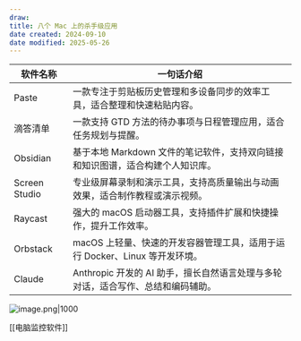 ```yaml
---
draw:
title: 八个 Mac 上的杀手级应用
date created: 2024-09-10
date modified: 2025-05-26
---
```


| 软件名称       | 一句话介绍                                                                 |
|----------------|------------------------------------------------------------------------------|
| Paste          | 一款专注于剪贴板历史管理和多设备同步的效率工具，适合整理和快速粘贴内容。|
| 滴答清单        | 一款支持 GTD 方法的待办事项与日程管理应用，适合任务规划与提醒。|
| Obsidian       | 基于本地 Markdown 文件的笔记软件，支持双向链接和知识图谱，适合构建个人知识库。|
| Screen Studio  | 专业级屏幕录制和演示工具，支持高质量输出与动画效果，适合制作教程或演示视频。|
| Raycast        | 强大的 macOS 启动器工具，支持插件扩展和快捷操作，提升工作效率。|
| Orbstack       | macOS 上轻量、快速的开发容器管理工具，适用于运行 Docker、Linux 等开发环境。|
| Claude         | Anthropic 开发的 AI 助手，擅长自然语言处理与多轮对话，适合写作、总结和编码辅助。|

![image.png|1000](https://imagehosting4picgo.oss-cn-beijing.aliyuncs.com/imagehosting/fix-dir%2Fpicgo%2Fpicgo-clipboard-images%2F2024%2F09%2F10%2F00-07-09-359850e644f95d154f122973b321e9cd-202409100007785-3931dd.png)

[[电脑监控软件]]
